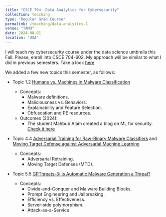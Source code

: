 ```yaml
---
title: "CSCE 704: Data Analytics for Cybersecurity"
collection: teaching
type: "Regular Grad Course"
permalink: /teaching/data-analytics-1
venue: "TAMU"
date: 2024-08-01
location: "USA"
---
```


I will teach my cybersecurity course under the data science umbrella this Fall. Please, enroll into CSCE 704-602. My approach will be similar to what I did in previous semesters. Take a look [here](https://marcusbotacin.github.io/teaching/ml-1)

We added a few new topics this semester, as follows:

* Topic 1.2 [Humans vs. Machines in Malware Classification](https://www.usenix.org/conference/usenixsecurity23/presentation/aonzo)
    * Concepts:
        - Malware definitions.
        - Maliciousness vs. Behaviors.
        - Explainability and Feature Selection.
        - Obfuscation and PE resources.
    * Outcomes (2024):
        - The student Mahbub Alam created a blog on ML for security. [Check it here](https://itsmahbub.github.io/machine-learning-in-malware-detection/)

* Topic 4.4 [Adversarial Training for Raw-Binary Malware Classifiers](https://www.usenix.org/conference/usenixsecurity23/presentation/lucas) and [Moving Target Defense against Adversarial Machine Learning](https://dl.acm.org/doi/10.1145/3474370.3485662)
    * Concepts:
        - Adversarial Retraining.
        - Moving Target Defenses (MTD).

* Topic 5.5 [GPThreats-3: Is Automatic Malware Generation a Threat?](https://marcusbotacin.github.io/publication/2023-05-01-paper-gpt-number-27)
    * Concepts:
        - Divide-and-Conquer and Malware Building Blocks.
        - Prompt Engineering and Jailbreaking.
        - Efficiency vs. Effectiveness.
        - Server-side polymorphism.
        - Attack-as-a-Service
